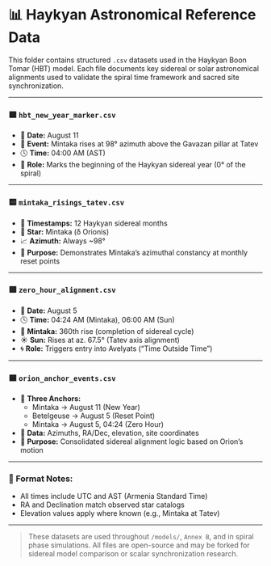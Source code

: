 # 📊 Haykyan Astronomical Reference Data

This folder contains structured `.csv` datasets used in the Haykyan Boon Tomar (HBT) model. Each file documents key sidereal or solar astronomical alignments used to validate the spiral time framework and sacred site synchronization.

---

### 🟩 `hbt_new_year_marker.csv`
- 📅 **Date:** August 11
- 🌠 **Event:** Mintaka rises at 98° azimuth above the Gavazan pillar at Tatev
- 🕓 **Time:** 04:00 AM (AST)
- 🔭 **Role:** Marks the beginning of the Haykyan sidereal year (0° of the spiral)

---

### 🟨 `mintaka_risings_tatev.csv`
- 📆 **Timestamps:** 12 Haykyan sidereal months
- 🌌 **Star:** Mintaka (δ Orionis)
- 📈 **Azimuth:** Always ~98°
- 🔁 **Purpose:** Demonstrates Mintaka’s azimuthal constancy at monthly reset points

---

### 🟥 `zero_hour_alignment.csv`
- 📅 **Date:** August 5
- 🕓 **Time:** 04:24 AM (Mintaka), 06:00 AM (Sun)
- 🌠 **Mintaka:** 360th rise (completion of sidereal cycle)
- ☀️ **Sun:** Rises at az. 67.5° (Tatev axis alignment)
- 🌀 **Role:** Triggers entry into Avelyats (“Time Outside Time”)

---

### 🟦 `orion_anchor_events.csv`
- 📌 **Three Anchors:**
  - Mintaka → August 11 (New Year)
  - Betelgeuse → August 5 (Reset Point)
  - Mintaka → August 5, 04:24 (Zero Hour)
- 📡 **Data:** Azimuths, RA/Dec, elevation, site coordinates
- 🔗 **Purpose:** Consolidated sidereal alignment logic based on Orion’s motion

---

### 📝 Format Notes:
- All times include UTC and AST (Armenia Standard Time)
- RA and Declination match observed star catalogs
- Elevation values apply where known (e.g., Mintaka at Tatev)

---

> These datasets are used throughout `/models/`, `Annex B`, and in spiral phase simulations. All files are open-source and may be forked for sidereal model comparison or scalar synchronization research.
